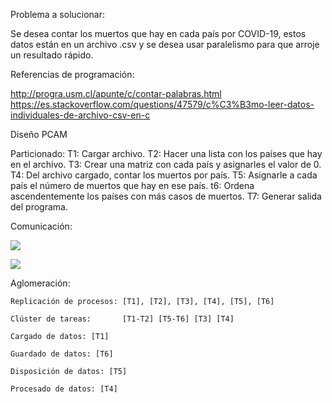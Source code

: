 Problema a solucionar:

Se desea contar los muertos que hay en cada país  por COVID-19, estos datos están en un archivo .csv y se desea usar paralelismo para que arroje un resultado rápido.

Referencias de programación:

http://progra.usm.cl/apunte/c/contar-palabras.html
https://es.stackoverflow.com/questions/47579/c%C3%B3mo-leer-datos-individuales-de-archivo-csv-en-c

Diseño PCAM

  Particionado:
    T1: Cargar archivo.
    T2: Hacer una lista con los países que hay en el archivo.
    T3: Crear una matriz con cada país y asignarles el valor de 0.
    T4: Del archivo cargado, contar los muertos por país.
    T5: Asignarle a cada país el número de muertos que hay en ese país.
    t6: Ordena ascendentemente los países con más casos de muertos.
    T7: Generar salida del programa.



  Comunicación:
 
  ![](https://i.imgur.com/WsmpPnV.png)

 ![](https://i.imgur.com/blOxhUl.png)

 

  Aglomeración:
  
    Replicación de procesos: [T1], [T2], [T3], [T4], [T5], [T6]
    
    Clúster de tareas:       [T1-T2] [T5-T6] [T3] [T4]
    
    Cargado de datos: [T1]
    
    Guardado de datos: [T6]
    
    Disposición de datos: [T5]
    
    Procesado de datos: [T4]
